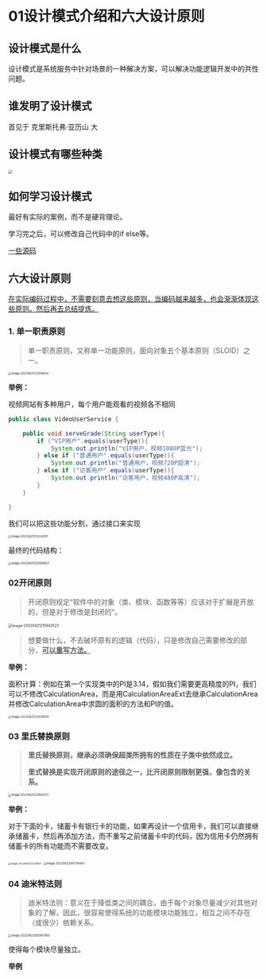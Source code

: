 # 01设计模式介绍和六大设计原则

## 设计模式是什么

设计模式是系统服务中针对场景的一种解决方案，可以解决功能逻辑开发中的共性问题。

## 谁发明了设计模式

首见于 克里斯托弗·亚历山 大

## 设计模式有哪些种类

<img src="https://raw.github.com/Missyesterday/picgo/main/picgo/1650207243000.png" style="zoom: 50%;" />

## 如何学习设计模式

最好有实际的案例，而不是硬背理论。

学习完之后，可以修改自己代码中的if else等。

[一些源码](https://github.com/fuzhengwei/CodeDesignTutorials)

## 六大设计原则

<u>在实际编码过程中，不需要刻意去想这些原则，当编码越来越多，也会渐渐体现这些原则。然后再去总结提炼。</u>

### 1. 单一职责原则

> 单一职责原则，又称单一功能原则，面向对象五个基本原则（SLOID）之一。

<img src="https://raw.github.com/Missyesterday/picgo/main/picgo/image-20220421212414624.png" alt="image-20220421212414624" style="zoom:40%;" />

**举例：**

视频网站有多种用户，每个用户能观看的视频各不相同

```java
public class VideoUserService {

    public void serveGrade(String userType){
        if ("VIP用户".equals(userType)){
            System.out.println("VIP用户，视频1080P蓝光");
        } else if ("普通用户".equals(userType)){
            System.out.println("普通用户，视频720P超清");
        } else if ("访客用户".equals(userType)){
            System.out.println("访客用户，视频480P高清");
        }
    }

}
```

我们可以把这些功能分割，通过接口来实现

<img src="https://raw.github.com/Missyesterday/picgo/main/picgo/image-20220421213334197.png" alt="image-20220421213334197" style="zoom:40%;" />

最终的代码结构：

<img src="https://raw.github.com/Missyesterday/picgo/main/picgo/image-20220421220400657.png" alt="image-20220421220400657" style="zoom:40%;" />



### 02开闭原则

> 开闭原则规定“软件中的对象（类、模块、函数等等）应该对于扩展是开放的，但是对于修改是封闭的“。

<img src="https://raw.github.com/Missyesterday/picgo/main/picgo/image-20220421215943523.png" alt="image-20220421215943523" style="zoom: 50%;" />

> 想要做什么，不去破坏原有的逻辑（代码），只是修改自己需要修改的部分，**<u>可以重写方法。</u>**

**举例：**

面积计算：例如在第一个实现类中的PI是3.14，假如我们需要更高精度的PI，我们可以不修改CalculationArea，而是用CalculationAreaExt去继承CalculationArea并修改CalculationArea中求圆的面积的方法和PI的值。

<img src="/Users/heyufan1/Library/Application Support/typora-user-images/image-20220421221439559.png" alt="image-20220421221439559" style="zoom:40%;" />



### 03 里氏替换原则

> **里氏替换原则，继承必须确保超类所拥有的性质在子类中依然成立。**
>
> **里式替换是实现开闭原则的途径之一，比开闭原则限制更强，像包含的关系。**

<img src="https://raw.github.com/Missyesterday/picgo/main/picgo/image-20220421221804573.png" alt="image-20220421221804573" style="zoom:40%;" />

**举例：**

对于下面的卡，储蓄卡有银行卡的功能，如果再设计一个信用卡，我们可以直接继承储蓄卡，然后再添加方法，而不重写之前储蓄卡中的代码，因为信用卡仍然拥有储蓄卡的所有功能而不需要改变。

<img src="https://raw.github.com/Missyesterday/picgo/main/picgo/image-20220421222209617.png" alt="image-20220421222209617" style="zoom:33%;" />

<img src="https://raw.github.com/Missyesterday/picgo/main/picgo/image-20220422005714443.png" alt="image-20220422005714443" style="zoom:40%;" />

### 04 迪米特法则

> 迪米特法则：意义在于降低类之间的耦合。由于每个对象尽量减少对其他对象的了解，因此，很容易使得系统的功能模块功能独立，相互之间不存在（或很少）依赖关系。

<img src="https://raw.github.com/Missyesterday/picgo/main/picgo/image-20220422005947893.png" alt="image-20220422005947893" style="zoom:40%;" />

使得每个模块尽量独立。

**举例**